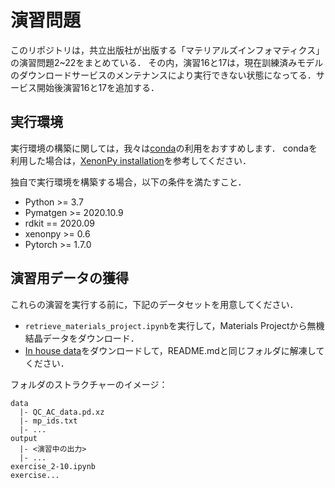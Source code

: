 # 演習問題

このリポジトリは，共立出版社が出版する「マテリアルズインフォマティクス」の演習問題2~22をまとめている．
その内，演習16と17は，現在訓練済みモデルのダウンロードサービスのメンテナンスにより実行できない状態になってる．サービス開始後演習16と17を追加する．

## 実行環境

実行環境の構築に関しては，我々は[conda](https://docs.conda.io/en/latest/miniconda.html)の利用をおすすめします．
condaを利用した場合は，[XenonPy installation](https://xenonpy.readthedocs.io/en/latest/installation.html#using-conda-and-pip)を参考してください．

独自で実行環境を構築する場合，以下の条件を満たすこと．

* Python >= 3.7
* Pymatgen >= 2020.10.9
* rdkit == 2020.09
* xenonpy >= 0.6
* Pytorch >= 1.7.0

## 演習用データの獲得

これらの演習を実行する前に，下記のデータセットを用意してください．

* `retrieve_materials_project.ipynb`を実行して，Materials Projectから無機結晶データをダウンロード．
* [In house data]()をダウンロードして，README.mdと同じフォルダに解凍してください．

フォルダのストラクチャーのイメージ：
```
data
  |- QC_AC_data.pd.xz
  |- mp_ids.txt
  |- ...
output
  |- <演習中の出力>
  |- ...
exercise_2-10.ipynb
exercise...
```
